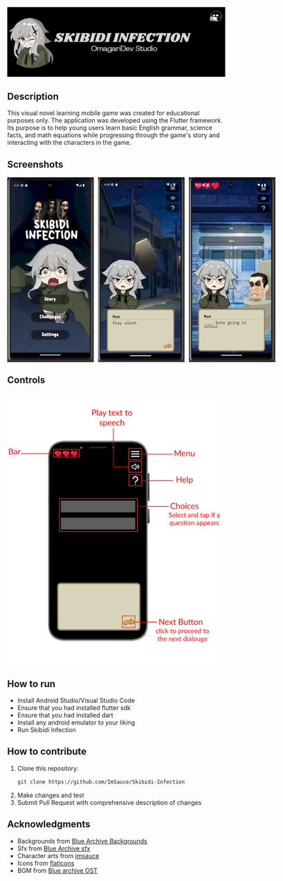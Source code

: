 <div align="center">
  <img src="screenshots/Skibidi Infection Banner.png" alt="Skibidi Infection"/>
</div>


## Description
This visual novel learning mobile game was created for educational purposes only. The application was developed using the Flutter framework. Its purpose is to help young users learn basic English grammar, science facts, and math equations while progressing through the game's story and interacting with the characters in the game.

## Screenshots
<div style="display: flex; gap: 10px;">
    <img src="screenshots/Picture1.png" alt="Home" style="width: 200px; " />
    <img src="screenshots/Picture2.png" alt="sample" style="width: 200px; " />
    <img src="screenshots/Picture4.png" alt="sample" style="width: 200px; " />
</div>


## Controls

 <img src="screenshots/Picture3.png" alt="controls" style="width:500px; " />
 

## How to run

- Install Android Studio/Visual Studio Code
- Ensure that you had installed flutter sdk
- Ensure that you had installed dart
- Install any android emulator to your liking
- Run Skibidi Infection




## How to contribute
1. Clone this repository:
    ```bash
    git clone https://github.com/ImSauce/Skibidi-Infection
    ```
2. Make changes and test
3. Submit Pull Request with comprehensive description of changes

## Acknowledgments
- Backgrounds from [Blue Archive Backgrounds](https://bluearchive.wiki/wiki/Category:Background_images)
- Sfx from [Blue Archive sfx](https://bluearchive.wiki/wiki/Category:Sound_effects)
- Character arts from [imsauce](https://x.com/imsauce_)
- Icons from [flaticons](https://www.flaticon.com/)
- BGM from [Blue archive OST](https://www.youtube.com/watch?v=SHkF48SgiSA&list=PLh6Ws4Fpphfqr7VL72Q6HK5Ole9YI54hv)
